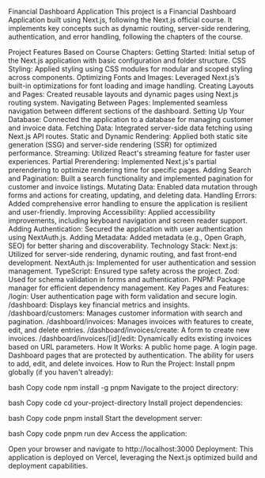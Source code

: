 Financial Dashboard Application
This project is a Financial Dashboard Application built using Next.js, following the Next.js official course. It implements key concepts such as dynamic routing, server-side rendering, authentication, and error handling, following the chapters of the course.

Project Features Based on Course Chapters:
Getting Started: Initial setup of the Next.js application with basic configuration and folder structure.
CSS Styling: Applied styling using CSS modules for modular and scoped styling across components.
Optimizing Fonts and Images: Leveraged Next.js’s built-in optimizations for font loading and image handling.
Creating Layouts and Pages: Created reusable layouts and dynamic pages using Next.js routing system.
Navigating Between Pages: Implemented seamless navigation between different sections of the dashboard.
Setting Up Your Database: Connected the application to a database for managing customer and invoice data.
Fetching Data: Integrated server-side data fetching using Next.js API routes.
Static and Dynamic Rendering: Applied both static site generation (SSG) and server-side rendering (SSR) for optimized performance.
Streaming: Utilized React's streaming feature for faster user experiences.
Partial Prerendering: Implemented Next.js's partial prerendering to optimize rendering time for specific pages.
Adding Search and Pagination: Built a search functionality and implemented pagination for customer and invoice listings.
Mutating Data: Enabled data mutation through forms and actions for creating, updating, and deleting data.
Handling Errors: Added comprehensive error handling to ensure the application is resilient and user-friendly.
Improving Accessibility: Applied accessibility improvements, including keyboard navigation and screen reader support.
Adding Authentication: Secured the application with user authentication using NextAuth.js.
Adding Metadata: Added metadata (e.g., Open Graph, SEO) for better sharing and discoverability.
Technology Stack:
Next.js: Utilized for server-side rendering, dynamic routing, and fast front-end development.
NextAuth.js: Implemented for user authentication and session management.
TypeScript: Ensured type safety across the project.
Zod: Used for schema validation in forms and authentication.
PNPM: Package manager for efficient dependency management.
Key Pages and Features:
/login: User authentication page with form validation and secure login.
/dashboard: Displays key financial metrics and insights.
/dashboard/customers: Manages customer information with search and pagination.
/dashboard/invoices: Manages invoices with features to create, edit, and delete entries.
/dashboard/invoices/create: A form to create new invoices.
/dashboard/invoices/[id]/edit: Dynamically edits existing invoices based on URL parameters.
How It Works:
A public home page.
A login page.
Dashboard pages that are protected by authentication.
The ability for users to add, edit, and delete invoices.
How to Run the Project:
Install pnpm globally (if you haven't already):

bash
Copy code
npm install -g pnpm
Navigate to the project directory:

bash
Copy code
cd your-project-directory
Install project dependencies:

bash
Copy code
pnpm install
Start the development server:

bash
Copy code
pnpm run dev
Access the application:

Open your browser and navigate to http://localhost:3000
Deployment:
This application is deployed on Vercel, leveraging the Next.js optimized build and deployment capabilities.

